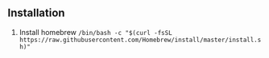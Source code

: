 ## Installation
  1. Install homebrew `/bin/bash -c "$(curl -fsSL https://raw.githubusercontent.com/Homebrew/install/master/install.sh)"` 
